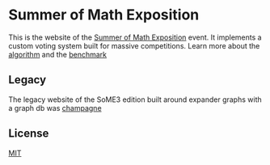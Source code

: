 # Summer of Math Exposition

This is the website of the [Summer of Math Exposition](https://some.3b1b.co/) event. It implements a custom voting system built for massive competitions. Learn more about the [algorithm](/https://some.3b1b.co/algorithm) and the [benchmark](https://github.com/fcrozatier/voting-systems-benchmark)

## Legacy

The legacy website of the SoME3 edition built around expander graphs with a graph db was [champagne](https://github.com/fcrozatier/champagne)

## License

[MIT](/LICENSE)
